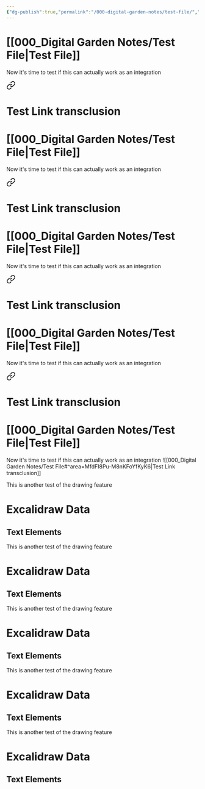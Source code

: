 ```yaml
---
{"dg-publish":true,"permalink":"/000-digital-garden-notes/test-file/","tags":["3Dmodeling","Art"]}
---
```


#  [[000_Digital Garden Notes/Test File\|Test File]] 
Now it's time to test if this can actually work as an integration

<div class="transclusion internal-embed is-loaded"><a class="markdown-embed-link" href="/000-digital-garden-notes/test-file/#area-mfd-fi-8-pu-m8n-k-fo-yf-ky-k6" aria-label="Open link"><svg xmlns="http://www.w3.org/2000/svg" width="24" height="24" viewBox="0 0 24 24" fill="none" stroke="currentColor" stroke-width="2" stroke-linecap="round" stroke-linejoin="round" class="svg-icon lucide-link"><path d="M10 13a5 5 0 0 0 7.54.54l3-3a5 5 0 0 0-7.07-7.07l-1.72 1.71"></path><path d="M14 11a5 5 0 0 0-7.54-.54l-3 3a5 5 0 0 0 7.07 7.07l1.71-1.71"></path></svg></a><div class="markdown-embed">

<div class="markdown-embed-title">

# Test Link transclusion

</div>



#  [[000_Digital Garden Notes/Test File\|Test File]] 
Now it's time to test if this can actually work as an integration

<div class="transclusion internal-embed is-loaded"><a class="markdown-embed-link" href="/000-digital-garden-notes/test-file/#area-mfd-fi-8-pu-m8n-k-fo-yf-ky-k6" aria-label="Open link"><svg xmlns="http://www.w3.org/2000/svg" width="24" height="24" viewBox="0 0 24 24" fill="none" stroke="currentColor" stroke-width="2" stroke-linecap="round" stroke-linejoin="round" class="svg-icon lucide-link"><path d="M10 13a5 5 0 0 0 7.54.54l3-3a5 5 0 0 0-7.07-7.07l-1.72 1.71"></path><path d="M14 11a5 5 0 0 0-7.54-.54l-3 3a5 5 0 0 0 7.07 7.07l1.71-1.71"></path></svg></a><div class="markdown-embed">

<div class="markdown-embed-title">

# Test Link transclusion

</div>



#  [[000_Digital Garden Notes/Test File\|Test File]] 
Now it's time to test if this can actually work as an integration

<div class="transclusion internal-embed is-loaded"><a class="markdown-embed-link" href="/000-digital-garden-notes/test-file/#area-mfd-fi-8-pu-m8n-k-fo-yf-ky-k6" aria-label="Open link"><svg xmlns="http://www.w3.org/2000/svg" width="24" height="24" viewBox="0 0 24 24" fill="none" stroke="currentColor" stroke-width="2" stroke-linecap="round" stroke-linejoin="round" class="svg-icon lucide-link"><path d="M10 13a5 5 0 0 0 7.54.54l3-3a5 5 0 0 0-7.07-7.07l-1.72 1.71"></path><path d="M14 11a5 5 0 0 0-7.54-.54l-3 3a5 5 0 0 0 7.07 7.07l1.71-1.71"></path></svg></a><div class="markdown-embed">

<div class="markdown-embed-title">

# Test Link transclusion

</div>



#  [[000_Digital Garden Notes/Test File\|Test File]] 
Now it's time to test if this can actually work as an integration

<div class="transclusion internal-embed is-loaded"><a class="markdown-embed-link" href="/000-digital-garden-notes/test-file/#area-mfd-fi-8-pu-m8n-k-fo-yf-ky-k6" aria-label="Open link"><svg xmlns="http://www.w3.org/2000/svg" width="24" height="24" viewBox="0 0 24 24" fill="none" stroke="currentColor" stroke-width="2" stroke-linecap="round" stroke-linejoin="round" class="svg-icon lucide-link"><path d="M10 13a5 5 0 0 0 7.54.54l3-3a5 5 0 0 0-7.07-7.07l-1.72 1.71"></path><path d="M14 11a5 5 0 0 0-7.54-.54l-3 3a5 5 0 0 0 7.07 7.07l1.71-1.71"></path></svg></a><div class="markdown-embed">

<div class="markdown-embed-title">

# Test Link transclusion

</div>



#  [[000_Digital Garden Notes/Test File\|Test File]] 
Now it's time to test if this can actually work as an integration
![[000_Digital Garden Notes/Test File#^area=MfdFI8Pu-M8nKFoYfKyK6\|Test Link transclusion]]

This is another test of the drawing feature



# Excalidraw Data

## Text Elements


</div></div>


This is another test of the drawing feature



# Excalidraw Data

## Text Elements


</div></div>


This is another test of the drawing feature



# Excalidraw Data

## Text Elements


</div></div>


This is another test of the drawing feature



# Excalidraw Data

## Text Elements


</div></div>


This is another test of the drawing feature



# Excalidraw Data

## Text Elements

